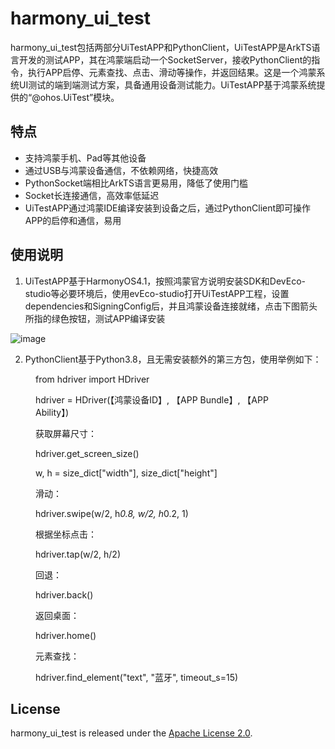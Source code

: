 # harmony_ui_test

harmony_ui_test包括两部分UiTestAPP和PythonClient，UiTestAPP是ArkTS语言开发的测试APP，其在鸿蒙端启动一个SocketServer，接收PythonClient的指令，执行APP启停、元素查找、点击、滑动等操作，并返回结果。这是一个鸿蒙系统UI测试的端到端测试方案，具备通用设备测试能力。UiTestAPP基于鸿蒙系统提供的“@ohos.UiTest”模块。

## 特点
 * 支持鸿蒙手机、Pad等其他设备
 * 通过USB与鸿蒙设备通信，不依赖网络，快捷高效
 * PythonSocket端相比ArkTS语言更易用，降低了使用门槛
 * Socket长连接通信，高效率低延迟
 * UiTestAPP通过鸿蒙IDE编译安装到设备之后，通过PythonClient即可操作APP的启停和通信，易用

## 使用说明


1. UiTestAPP基于HarmonyOS4.1，按照鸿蒙官方说明安装SDK和DevEco-studio等必要环境后，使用evEco-studio打开UiTestAPP工程，设置dependencies和SigningConfig后，并且鸿蒙设备连接就绪，点击下图箭头所指的绿色按钮，测试APP编译安装


![image](https://github.com/weibocom/hdriver/blob/main/run.png)
   

2. PythonClient基于Python3.8，且无需安装额外的第三方包，使用举例如下：
<figure>
from hdriver import HDriver

hdriver = HDriver(【鸿蒙设备ID】, 【APP Bundle】, 【APP Ability】)

获取屏幕尺寸：

hdriver.get_screen_size()

w, h = size_dict["width"], size_dict["height"]

滑动：

hdriver.swipe(w/2, h*0.8, w/2, h*0.2, 1)

根据坐标点击：

hdriver.tap(w/2, h/2)

回退：

hdriver.back()

返回桌面：

hdriver.home()

元素查找：

hdriver.find_element("text", "蓝牙", timeout_s=15)
</figure>

## License

harmony_ui_test is released under the [Apache License 2.0](http://www.apache.org/licenses/LICENSE-2.0).
